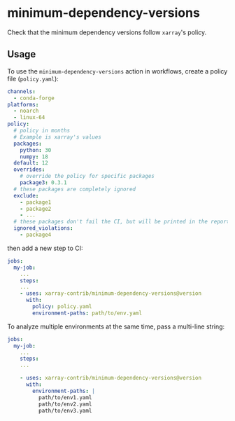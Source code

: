 # minimum-dependency-versions

Check that the minimum dependency versions follow `xarray`'s policy.

## Usage

To use the `minimum-dependency-versions` action in workflows, create a policy file (`policy.yaml`):

```yaml
channels:
  - conda-forge
platforms:
  - noarch
  - linux-64
policy:
  # policy in months
  # Example is xarray's values
  packages:
    python: 30
    numpy: 18
  default: 12
  overrides:
    # override the policy for specific packages
    package3: 0.3.1
  # these packages are completely ignored
  exclude:
    - package1
    - package2
    - ...
  # these packages don't fail the CI, but will be printed in the report as a warning
  ignored_violations:
    - package4
```

then add a new step to CI:

```yaml
jobs:
  my-job:
    ...
    steps:
    ...
    - uses: xarray-contrib/minimum-dependency-versions@version
      with:
        policy: policy.yaml
        environment-paths: path/to/env.yaml
```

To analyze multiple environments at the same time, pass a multi-line string:

```yaml
jobs:
  my-job:
    ...
    steps:
    ...

    - uses: xarray-contrib/minimum-dependency-versions@version
      with:
        environment-paths: |
          path/to/env1.yaml
          path/to/env2.yaml
          path/to/env3.yaml
```
